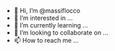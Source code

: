 - 👋 Hi, I’m @massiflocco
- 👀 I’m interested in ...
- 🌱 I’m currently learning ...
- 💞️ I’m looking to collaborate on ...
- 📫 How to reach me ...

<!---
massiflocco/massiflocco is a ✨ special ✨ repository because its `README.md` (this file) appears on your GitHub profile.
You can click the Preview link to take a look at your changes.
--->
